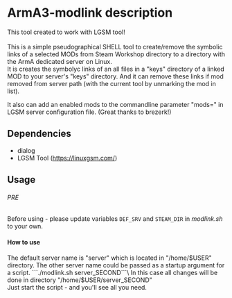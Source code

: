 # ArmA3-modlink description
This tool created to work with LGSM tool! \
\
This is a simple pseudographical SHELL tool to create/remove the symbolic links of a selected MODs from Steam Workshop directory to a directory with the ArmA dedicated server on Linux.\
It is creates the symbolyc links of an all files in a "keys" directory of a linked MOD to your server's "keys" directory. And it can remove these links if mod removed from server path (with the current tool by unmarking the mod in list).

It also can add an enabled mods to the commandline parameter "mods=" in LGSM server configuration file. (Great thanks to brezerk!)

## Dependencies

* dialog
* LGSM Tool (https://linuxgsm.com/)

## Usage
###### PRE
Before using - please update variables ``DEF_SRV`` and 
``STEAM_DIR`` in *modlink.sh* to your own.
#### How to use
The default server name is "server" which is located in "/home/$USER" directory. The other server name could be passed as a startup argument for a script.
```./modlink.sh server_SECOND```\
In this case all changes will be done in directory "/home/$USER/server_SECOND"\
Just start the script - and you'll see all you need.
